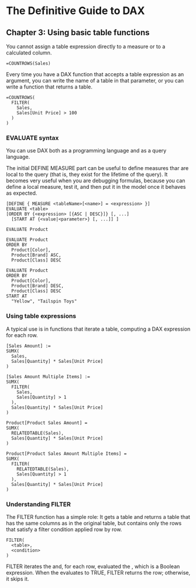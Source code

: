 # The Definitive Guide to DAX

## Chapter 3: Using basic table functions

<p>
  You cannot assign a table expression directly to a measure or to a calculated column.
</p>

```
=COUNTROWS(Sales)
```

<p>
  Every time you have a DAX function that accepts a table expression as an argument, you can write
  the name of a table in that parameter, or you can write a function that returns a table.
</p>

```
=COUNTROWS(
  FILTER(
    Sales,
    Sales[Unit Price] > 100
  )
)
```
### EVALUATE syntax

<p>
  You can use DAX both as a programming language and as a query language.
</p>

<p>
  The initial DEFINE MEASURE part can be useful to define measures thar are local to the query (that
  is, they exist for the lifetime of the query). It becomes very useful when you are debugging formulas, 
  because you can define a local measure, test it, and then put it in the model once it behaves as 
  expected.
</p>

```
[DEFINE { MEASURE <tableName>[<name>] = <expression> }]
EVALUATE <table>
[ORDER BY {<expression> [{ASC | DESC}]} [, ...]
  [START AT {<value|<parameter>} [, ...]] ]
```

```
EVALUATE Product
```

```
EVALUATE Product
ORDER BY
  Product[Color],
  Product[Brand] ASC,
  Product[Class] DESC
```

```
EVALUATE Product
ORDER BY
  Product[Color],
  Product[Brand] DESC,
  Product[Class] DESC
START AT
  "Yellow", "Tailspin Toys"
```

### Using table expressions

<p>
  A typical use is in functions that iterate a table, computing a DAX expression 
  for each row.
</p>

```
[Sales Amount] :=
SUMX(
  Sales,
  Sales[Quantity] * Sales[Unit Price]
)
```

```
[Sales Amount Multiple Items] :=
SUMX(
  FILTER(
    Sales,
    Sales[Quantity] > 1
  ),
  Sales[Quantity] * Sales[Unit Price]
)
```

```
Product[Product Sales Amount] =
SUMX(
  RELATEDTABLE(Sales),
  Sales[Quantity] * Sales[Unit Price]
)
```

```
Product[Product Sales Amount Multiple Items] =
SUMX(
  FILTER(
    RELATEDTABLE(Sales),
    Sales[Quantity] > 1
  ),
  Sales[Quantity] * Sales[Unit Price]
)
```

### Understanding FILTER

<p>
  The FILTER function has a simple role: It gets a table and returns a table that has the same columns as
  in the original table, but contains only the rows that satisfy a filter condition applied row by row.
</p>

```
FILTER(
  <table>,
  <condition>
)
```

<p>
  FILTER iterates the <table> and, for each row, evaluated the <condition>, which is a Boolean
  expression. When the <condition> evaluates to TRUE, FILTER returns the row; otherwise, it skips it.
</p>

